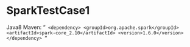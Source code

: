# SparkTestCase1

Java8
Maven:
“`
	<dependency>
		<groupId>org.apache.spark</groupId>
		<artifactId>spark-core_2.10</artifactId>
		<version>1.6.0</version>
	</dependency>
“`